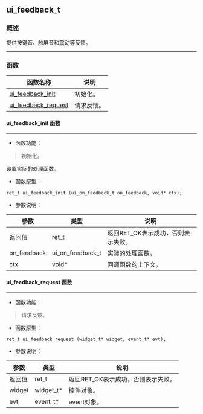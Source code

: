 ## ui\_feedback\_t
### 概述

 提供按键音、触屏音和震动等反馈。

----------------------------------
### 函数
<p id="ui_feedback_t_methods">

| 函数名称 | 说明 | 
| -------- | ------------ | 
| <a href="#ui_feedback_t_ui_feedback_init">ui\_feedback\_init</a> | 初始化。 |
| <a href="#ui_feedback_t_ui_feedback_request">ui\_feedback\_request</a> | 请求反馈。 |
#### ui\_feedback\_init 函数
-----------------------

* 函数功能：

> <p id="ui_feedback_t_ui_feedback_init"> 初始化。
 设置实际的处理函数。




* 函数原型：

```
ret_t ui_feedback_init (ui_on_feedback_t on_feedback, void* ctx);
```

* 参数说明：

| 参数 | 类型 | 说明 |
| -------- | ----- | --------- |
| 返回值 | ret\_t | 返回RET\_OK表示成功，否则表示失败。 |
| on\_feedback | ui\_on\_feedback\_t | 实际的处理函数。 |
| ctx | void* | 回调函数的上下文。 |
#### ui\_feedback\_request 函数
-----------------------

* 函数功能：

> <p id="ui_feedback_t_ui_feedback_request"> 请求反馈。




* 函数原型：

```
ret_t ui_feedback_request (widget_t* widget, event_t* evt);
```

* 参数说明：

| 参数 | 类型 | 说明 |
| -------- | ----- | --------- |
| 返回值 | ret\_t | 返回RET\_OK表示成功，否则表示失败。 |
| widget | widget\_t* | 控件对象。 |
| evt | event\_t* | event对象。 |
